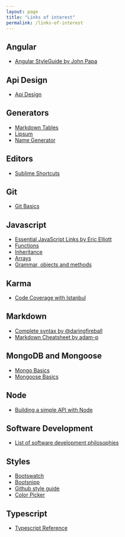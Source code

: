```yaml
---
layout: page
title: "Links of interest"
permalink: /links-of-interest
---
```


## Angular

* [Angular StyleGuide by John Papa](https://github.com/johnpapa/angular-styleguide)

## Api Design

* [Api Design](http://www.pearpages.com/api/design/2016/03/03/api-design/)

## Generators

* [Markdown Tables](http://www.tablesgenerator.com/markdown_tables)
* [Lipsum](http://lipsum.com/)
* [Name Generator](http://random-name-generator.info/)

## Editors

* [Sublime Shortcuts](http://www.pearpages.com/sublime/2016/03/08/sublime-shortcuts/)

## Git

* [Git Basics](/git/2016/02/07/git-basics/)

## Javascript

* [Essential JavaScript Links by Eric Elliott](https://github.com/ericelliott/essential-javascript-links)
* [Functions](http://www.pearpages.com/javascript/functions/2015/05/25/javascript-functions/)
* [Inheritance](http://www.pearpages.com/jasvascript/inheritance/2015/05/25/javascript-inheritance/)
* [Arrays](http://www.pearpages.com/javascript/arrays/2015/05/26/javascript-arrays/)
* [Grammar, objects and methods](http://www.pearpages.com/javascript/2015/06/02/javascript-grammar-objects-and-methods/)

## Karma

* [Code Coverage with Istanbul](http://www.pearpages.com/javascript/karma/istanbul/2015/07/24/karma-code-coverage/)

## Markdown

* [Complete syntax by @daringfireball](http://daringfireball.net/projects/markdown/syntax)
* [Markdown Cheatsheet by adam-p](https://github.com/adam-p/markdown-here/wiki/Markdown-Cheatsheet#code)

## MongoDB and Mongoose

* [Mongo Basics](http://www.pearpages.com/javascript/mongodb/2016/02/10/mongodb/)
* [Mongoose Basics](http://www.pearpages.com/javascript/mongodb/mongoose/2016/02/13/mongoose-basics/)

## Node

* [Building a simple API with Node]()

## Software Development

* [List of software development philosophies
](https://en.wikipedia.org/wiki/List_of_software_development_philosophies)

## Styles

* [Bootswatch](https://bootswatch.com/)
* [Bootsnipp](http://bootsnipp.com/)
* [Github style guide](http://primercss.io/)
* [Color Picker](http://www.hexcolortool.com/)

## Typescript

* [Typescript Reference](http://www.pearpages.com/javascript/typescript/2016/02/09/typescript/)
